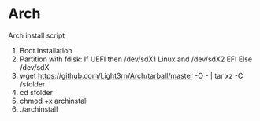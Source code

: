# Arch
Arch install script

1) Boot Installation
2) Partition with fdisk:
If UEFI then /dev/sdX1 Linux and /dev/sdX2 EFI
Else /dev/sdX
3) wget https://github.com/Light3rn/Arch/tarball/master -O - | tar xz -C /sfolder
4) cd sfolder
5) chmod +x archinstall
6) ./archinstall

